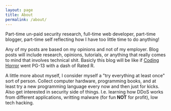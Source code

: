 ```yaml
---
layout: page
title: About
permalink: /about/
---
```


Part-time un-paid security research, full-time web developer, part-time blogger, part-time self reflecting how I have too little time to do anything!

Any of my posts are based on my opinions and not of my employer. Blog posts will include research, opinions, tutorials, or anything that really comes to mind that involves technical shit. Basicly this blog will be like if [Coding Horror][1] went PG-13 with a dash of Rated R.

A little more about myself, I consider myself a "try everything at least once" sort of person. Collect computer hardware, programming books, and at least try a new programming language every now and then just for kicks. Also get interested in security side of things. I.e. learning how DDoS works from different applications, writting malware (for fun **NOT** for profit), low tech hacking.
 

[1]: https://blog.codinghorror.com/ "Coding Horror"